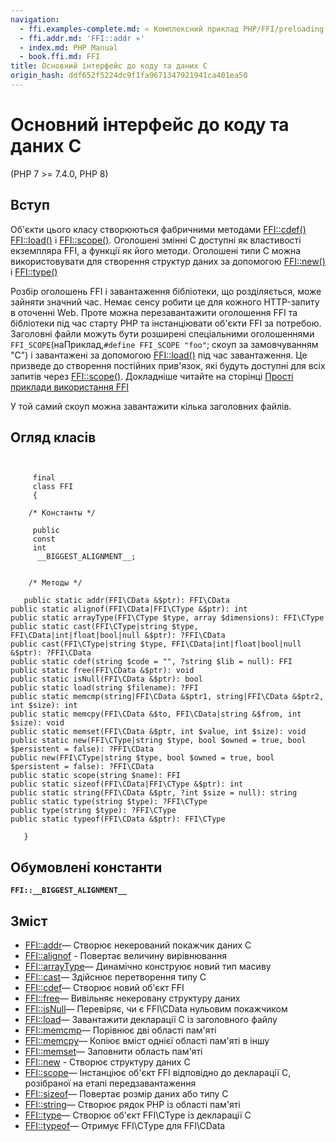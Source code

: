 ```yaml
---
navigation:
  - ffi.examples-complete.md: « Комплексний приклад PHP/FFI/preloading
  - ffi.addr.md: 'FFI::addr »'
  - index.md: PHP Manual
  - book.ffi.md: FFI
title: Основний інтерфейс до коду та даних C
origin_hash: ddf652f5224dc9f1fa9671347921941ca401ea50
---
```

# Основний інтерфейс до коду та даних C

(PHP 7 >= 7.4.0, PHP 8)

## Вступ

Об'єкти цього класу створюються фабричними методами [FFI::cdef()](ffi.cdef.md) [FFI::load()](ffi.load.md) і [FFI::scope()](ffi.scope.md). Оголошені змінні C доступні як властивості екземпляра FFI, а функції як його методи. Оголошені типи C можна використовувати для створення структур даних за допомогою [FFI::new()](ffi.new.md) і [FFI::type()](ffi.type.md)

Розбір оголошень FFI і завантаження бібліотеки, що розділяється, може зайняти значний час. Немає сенсу робити це для кожного HTTP-запиту в оточенні Web. Проте можна перезавантажити оголошення FFI та бібліотеки під час старту PHP та інстанціювати об'єкти FFI за потребою. Заголовні файли можуть бути розширені спеціальними оголошеннями `FFI_SCOPE`(наПриклад,`#define FFI_SCOPE "foo"`; скоуп за замовчуванням "C") і завантажені за допомогою [FFI::load()](ffi.load.md) під час завантаження. Це призведе до створення постійних прив'язок, які будуть доступні для всіх запитів через [FFI::scope()](ffi.scope.md). Докладніше читайте на сторінці [Прості приклади використання FFI](ffi.examples-complete.md)

У той самий скоуп можна завантажити кілька заголовних файлів.

## Огляд класів

```classsynopsis

    
     final
     class FFI
     {

    /* Константы */
    
     public
     const
     int
      __BIGGEST_ALIGNMENT__;


    /* Методы */
    
   public static addr(FFI\CData &$ptr): FFI\CData
public static alignof(FFI\CData|FFI\CType &$ptr): int
public static arrayType(FFI\CType $type, array $dimensions): FFI\CType
public static cast(FFI\CType|string $type, FFI\CData|int|float|bool|null &$ptr): ?FFI\CData
public cast(FFI\CType|string $type, FFI\CData|int|float|bool|null &$ptr): ?FFI\CData
public static cdef(string $code = "", ?string $lib = null): FFI
public static free(FFI\CData &$ptr): void
public static isNull(FFI\CData &$ptr): bool
public static load(string $filename): ?FFI
public static memcmp(string|FFI\CData &$ptr1, string|FFI\CData &$ptr2, int $size): int
public static memcpy(FFI\CData &$to, FFI\CData|string &$from, int $size): void
public static memset(FFI\CData &$ptr, int $value, int $size): void
public static new(FFI\CType|string $type, bool $owned = true, bool $persistent = false): ?FFI\CData
public new(FFI\CType|string $type, bool $owned = true, bool $persistent = false): ?FFI\CData
public static scope(string $name): FFI
public static sizeof(FFI\CData|FFI\CType &$ptr): int
public static string(FFI\CData &$ptr, ?int $size = null): string
public static type(string $type): ?FFI\CType
public type(string $type): ?FFI\CType
public static typeof(FFI\CData &$ptr): FFI\CType

   }
```

## Обумовлені константи

**`FFI::__BIGGEST_ALIGNMENT__`**

## Зміст

-   [FFI::addr](ffi.addr.md)— Створює некерований покажчик даних C
-   [FFI::alignof](ffi.alignof.md) \- Повертає величину вирівнювання
-   [FFI::arrayType](ffi.arraytype.md)— Динамічно конструює новий тип масиву
-   [FFI::cast](ffi.cast.md)— Здійснює перетворення типу C
-   [FFI::cdef](ffi.cdef.md)— Створює новий об'єкт FFI
-   [FFI::free](ffi.free.md)— Вивільняє некеровану структуру даних
-   [FFI::isNull](ffi.isnull.md)— Перевіряє, чи є FFI\\CData нульовим покажчиком
-   [FFI::load](ffi.load.md)— Завантажити декларації C із заголовного файлу
-   [FFI::memcmp](ffi.memcmp.md)— Порівнює дві області пам'яті
-   [FFI::memcpy](ffi.memcpy.md)— Копіює вміст однієї області пам'яті в іншу
-   [FFI::memset](ffi.memset.md)— Заповнити область пам'яті
-   [FFI::new](ffi.new.md) \- Створює структуру даних C
-   [FFI::scope](ffi.scope.md)— Інстанціює об'єкт FFI відповідно до декларації С, розібраної на етапі передзавантаження
-   [FFI::sizeof](ffi.sizeof.md)— Повертає розмір даних або типу C
-   [FFI::string](ffi.string.md)— Створює рядок PHP із області пам'яті
-   [FFI::type](ffi.type.md)— Створює об'єкт FFI\\CType із декларації С
-   [FFI::typeof](ffi.typeof.md)— Отримує FFI\\CType для FFI\\CData

